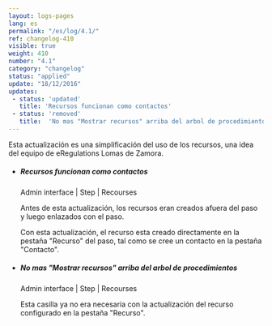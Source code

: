 ```yaml
---
layout: logs-pages
lang: es
permalink: "/es/log/4.1/"
ref: changelog-410
visible: true
weight: 410
number: "4.1"
category: "changelog"
status: "applied"
update: "18/12/2016"
updates:
 - status: 'updated'
   title: 'Recursos funcionan como contactos'
 - status: 'removed'
   title:  'No mas "Mostrar recursos" arriba del arbol de procedimientos'
---
```


<p class="alert alert-warning">Esta actualización es una simplificación del uso de los recursos, una idea del equipo de eRegulations Lomas de Zamora.</p>
<ul class="list-view">
  <li>
    <h5>Recursos funcionan como contactos</h5>
    <p class="meta-data">Admin interface | Step | Recourses</p>
    <p>Antes de esta actualización, los recursos eran creados afuera del paso y luego enlazados con el paso.</p>
    <p>Con esta actualización, el recurso esta creado directamente en la pestaña "Recurso" del paso, tal como se cree un contacto en la pestaña "Contacto".</p>
  </li>  
  <li>
    <h5>No mas "Mostrar recursos" arriba del arbol de procedimientos</h5>
    <p class="meta-data">Admin interface | Step | Recourses</p>
    <p>Esta casilla ya no era necesaria con la actualización del recurso configurado en la pestaña "Recurso".</p>
  </li>
</ul>
